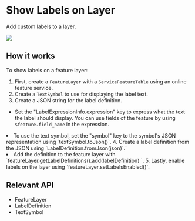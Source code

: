 # Show Labels on Layer

Add custom labels to a layer.

![]("ShowLabelsOnLayer.png)

## How it works

To show labels on a feature layer:


 1. First, create a `FeatureLayer` with a `ServiceFeatureTable` using an online feature 
 service.
 2. Create a `TextSymbol` to use for displaying the label text.
 3. Create a JSON string for the label definition.
  
  * Set the "LabelExpressionInfo.expression" key to express what the text the label should display. You can 
  use fields of the feature by using `$feature.field_name` in the expression.
  <li>To use the text symbol, set the "symbol" key to the symbol's JSON representation using `textSymbol.toJson()`.
 4. Create a label definition from the JSON using `LabelDefinition.fromJson(json)`.`
 <li>Add the definition to the feature layer with `featureLayer.getLabelDefinitions().add(labelDefinition)
 `.
 5. Lastly, enable labels on the layer using `featureLayer.setLabelsEnabled()`.


## Relevant API


 * FeatureLayer
 * LabelDefinition
 * TextSymbol

